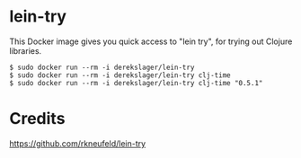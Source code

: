 # lein-try

This Docker image gives you quick access to "lein try", for trying out
Clojure libraries.

    $ sudo docker run --rm -i derekslager/lein-try
    $ sudo docker run --rm -i derekslager/lein-try clj-time
    $ sudo docker run --rm -i derekslager/lein-try clj-time "0.5.1"

# Credits

https://github.com/rkneufeld/lein-try
